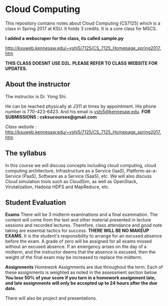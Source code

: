 # Cloud Computing #
This repository contains notes about Cloud Computing (CS7125) which is a class in Spring 2017 at KSU. It holds 3 credits.
It is a core class for MSCS.

__I added a webscraper for the class, its called sample.py__

http://ksuweb.kennesaw.edu/~yshi5/7125/CS_7125_Homepage_spring2017.htm

__THIS CLASS DOESNT USE D2L. PLEASE REFER TO CLASS WEBSITE FOR UPDATES.__

## About the instructor ##
The instructor is Dr. Yong Shi.

He can be reached physically at J311 at times by appointment. His phone number is 770-423-6423.
And his email is yshi5@kennesaw.edu.
__FOR SUBMISSIONS : csksucourses@gmail.com__

_Class website_ : http://ksuweb.kennesaw.edu/~yshi5/7125/CS_7125_Homepage_spring2017.htm

## The syllabus ##
In this course we will discuss concepts including cloud computing, cloud computing architecture, Infrastructure as a Service (IaaS), Platform-as-a-Service (PaaS), Software as a Service (SaaS), etc. We will also discuss Cloud simulation tools such as CloudSim, as well as OpenStack, Virutalization, Hadoop HDFS and MapReduce, etc.

## Student Evaluation ##

__Exams__
There will be 3 midterm examinations and a final examination. The content will come from the text and other material presented in lecture sessions and recorded lectures. Therefore, class attendance and good note taking are essential tactics for success.
__THERE WILL BE NO MAKEUP EXAMS__. It is the student's responsibility to arrange for an excused absence before the exam. A grade of zero will be assigned for all exams missed without an excused absence. If an emergency arises on the day of a midterm, and the instructor deems that the absence is excused, then the weight of the final exam may be increased to replace the midterm.

__Assignments__
Homework Assignments are due throughout the term. Each of these assignments is weighted as noted in the assessment section below.
__You lose 50% of your score if you turn in a homework assignment late, and late assignments will only be accepted up to 24 hours after the due date.__

There will also be project and presentations.
